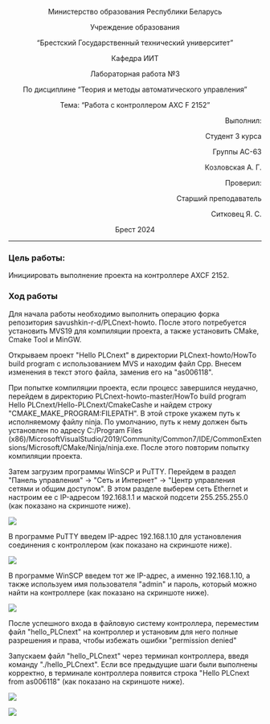 <p align="center">Министерство образования Республики Беларусь</p>
<p align="center">Учреждение образования</p>
<p align="center">“Брестский Государственный технический университет”</p>
<p align="center">Кафедра ИИТ</p>

<p align="center">Лабораторная работа №3</p>
<p align="center">По дисциплине “Теория и методы автоматического управления”</p>
<p align="center">Тема: “Работа с контроллером AXC F 2152”</p>

<p align="right">Выполнил:</p>
<p align="right">Студент 3 курса</p>
<p align="right">Группы АС-63</p>
<p align="right">Козловская А. Г.</p>
<p align="right">Проверил:</p>
<p align="right">Старший преподаватель</p>
<p align="right">Ситковец Я. С.</p>

<p align="center">Брест 2024</p>

---

### Цель работы: 
<p>Инициировать выполнение проекта на контроллере AXCF 2152.</p>

### Ход работы 
<p>Для начала работы необходимо выполнить операцию форка репозитория savushkin-r-d/PLCnext-howto. 
После этого потребуется установить MVS19 для компиляции проекта, а также установить CMake, Cmake Tool и MinGW.</p>

<p>Открываем проект "Hello PLCnext" в директории PLCnext-howto/HowTo build program с использованием MVS и находим файл Cpp. 
Внесем изменения в текст этого файла, заменив его на "as006118".</p>

<p>При попытке компиляции проекта, если процесс завершился неудачно, перейдем в директорию PLCnext-howto-master/HowTo build program Hello PLCnext/Hello-PLCnext/CmakeCashe и найдем строку "CMAKE_MAKE_PROGRAM:FILEPATH". В этой строке укажем путь к исполняемому файлу ninja. По умолчанию, путь к нему должен быть установлен по адресу C:/Program Files (x86)/MicrosoftVisualStudio/2019/Community/Common7/IDE/CommonExtensions/Microsoft/CMake/Ninja/ninja.exe. После этого повторим попытку компиляции проекта.</p>

<p>Затем загрузим программы WinSCP и PuTTY. Перейдем в раздел "Панель управления" -> "Сеть и Интернет" -> "Центр управления сетями и общим доступом". В этом разделе выберем сеть Ethernet и настроим ее с IP-адресом 192.168.1.1 и маской подсети 255.255.255.0 (как показано на скриншоте ниже).</p>

![](../../images/tsk3_connect.png)

<p>В программе PuTTY введем IP-адрес 192.168.1.10 для установления соединения с контроллером (как показано на скриншоте ниже).</p>

![](../../images/tsk3_putty_connect.png)
<p>В программе WinSCP введем тот же IP-адрес, а именно 192.168.1.10, а также используем имя пользователя "admin" и пароль, который можно найти на контроллере (как показано на скриншоте ниже).</p>

![](../../images/tsk3_login.png)
<p>После успешного входа в файловую систему контроллера, переместим файл "hello_PLCnext" на контроллер и установим для него полные разрешения и права, чтобы избежать ошибки "permission denied"</p>

<p>Запускаем файл "hello_PLCnext" через терминал контроллера, введя команду "./hello_PLCnext". Если все предыдущие шаги были выполнены корректно, в терминале контроллера появится строка "Hello PLCnext from as006118" (как показано на скриншоте ниже).</p>

![](../../images/tsk3_Lab3res.png)

![](../../images/tsk3_together.png)
